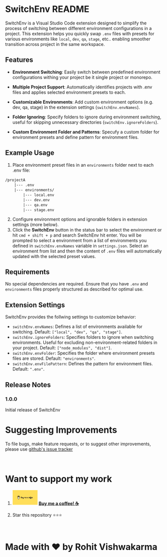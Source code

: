 # SwitchEnv README

SwitchEnv is a Visual Studio Code extension designed to simplify the process of switching between different environment configurations in a project. This extension helps you quickly swap `.env` files with presets for various environments like `local`, `dev`, `qa`, `stage`, etc.. enabling smoother transition across project in the same workspace.

## Features

- **Environment Switching**: Easily switch between predefined environment configurations withing your project be it single project or monorepo.

- **Multiple Project Support**: Automatically identifies projects with .env files and applies selected environment presets to each.

- **Customizable Environments**: Add custom environment options (e.g. dev, qa, stage) in the extension settings (`switchEnv.envNames`).

- **Folder Ignoring**: Specify folders to ignore during environment switching, useful for skipping unnecessary directories (`switchEnv.ignoreFolders`).

- **Custom Environment Folder and Patterns**: Specufy a custom folder for environment presets and define pattern for environment files.

## Example Usage

1. Place environment preset files in an `environments` folder next to each .env file:

```
/projectA
    |--- .env
    |--- environments/
        |--- local.env
        |--- dev.env
        |--- qa.env
        |--- stage.env

```

2. Configure environment options and ignorable folders in extension settings (more below).
3. Click the **SwitchEnv** button in the status bar to select the environment or hit `cmd + shift + p` and search SwitchEnv hit enter. You will be prompted to select a environment from a list of environments you defined in `switchEnv.envNames` variable in `settings.json`. Select an environment from list and then the content of `.env` files will automatically updated with the selected preset values.

## Requirements

No special dependencies are required. Ensure that you have `.env` and `environments` files properly structured as described for optimal use.

## Extension Settings

SwitchEnv provides the follwing settings to customize behavior:

- `switchEnv.envNames`: Defines a list of environments available for switching. Default: `["local", "dev", "qa", "stage"]`.
- `switchEnv.ignoreFolders`: Specifies folders to ignore when switching environments. Useful for excluding non-environment-related folders in your project. Default: `["node_modules", "dist"]`.
- `switchEnv.envFolder`: Specifies the folder where environment presets files are stored. Default: `"environments"`.
- `switchEnv.envFilePattern`: Defines the pattern for environment files. Default: `".env"`.

## Release Notes

### 1.0.0

Initial release of SwitchEnv

# Suggesting Improvements

To file bugs, make feature requests, or to suggest other improvements, please use [github's issue tracker](https://github.com/rohitvishwakarma1819/SwitchEnv/issues)

<br>

# Want to support my work

1. [<img src = "https://github.com/rohitvishwakarma1819/SwitchEnv/blob/main/assets/buy-me-coffee.jpeg" width ="80">](https://www.buymeacoffee.com/rohitvish) [**Buy me a coffee! ☕️**](https://www.buymeacoffee.com/rohitvish)

2. Star this repository ⭐️⭐️⭐️

<br>

# Made with ♥️ by Rohit Vishwakarma
